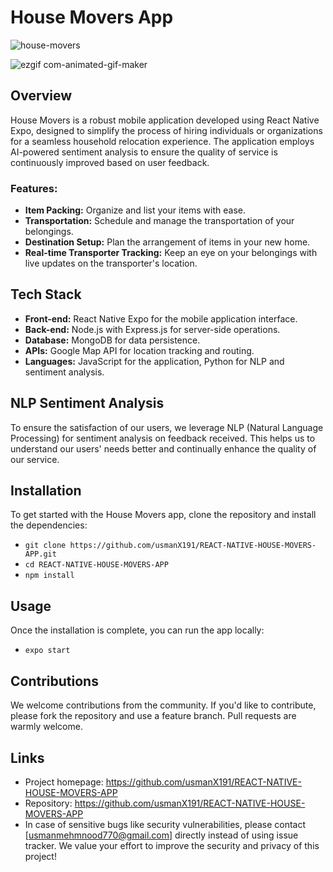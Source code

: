 # House Movers App

![house-movers](https://github.com/usmanX191/REACT-NATIVE-HOUSE-MOVERS-APP/assets/123594984/91750d8b-c9f2-448a-9cdb-b361da686b89)

![ezgif com-animated-gif-maker](https://github.com/usmanX191/REACT-NATIVE-HOUSE-MOVERS-APP/assets/123594984/cb1fcce1-2973-4a07-bd83-2ea3012aef4d)

## Overview
House Movers is a robust mobile application developed using React Native Expo, designed to simplify the process of hiring individuals or organizations for a seamless household relocation experience. The application employs AI-powered sentiment analysis to ensure the quality of service is continuously improved based on user feedback.

### Features:
- **Item Packing:** Organize and list your items with ease.
- **Transportation:** Schedule and manage the transportation of your belongings.
- **Destination Setup:** Plan the arrangement of items in your new home.
- **Real-time Transporter Tracking:** Keep an eye on your belongings with live updates on the transporter's location.

## Tech Stack
- **Front-end:** React Native Expo for the mobile application interface.
- **Back-end:** Node.js with Express.js for server-side operations.
- **Database:** MongoDB for data persistence.
- **APIs:** Google Map API for location tracking and routing.
- **Languages:** JavaScript for the application, Python for NLP and sentiment analysis.

## NLP Sentiment Analysis
To ensure the satisfaction of our users, we leverage NLP (Natural Language Processing) for sentiment analysis on feedback received. This helps us to understand our users' needs better and continually enhance the quality of our service.

## Installation

To get started with the House Movers app, clone the repository and install the dependencies:
- `git clone https://github.com/usmanX191/REACT-NATIVE-HOUSE-MOVERS-APP.git`
- `cd REACT-NATIVE-HOUSE-MOVERS-APP`
- `npm install`

## Usage

Once the installation is complete, you can run the app locally:
- `expo start`

## Contributions

We welcome contributions from the community. If you'd like to contribute, please fork the repository and use a feature branch. Pull requests are warmly welcome.

## Links

- Project homepage: https://github.com/usmanX191/REACT-NATIVE-HOUSE-MOVERS-APP
- Repository: https://github.com/usmanX191/REACT-NATIVE-HOUSE-MOVERS-APP
- In case of sensitive bugs like security vulnerabilities, please contact [usmanmehmnood770@gmail.com] directly instead of using issue tracker. We value your effort to improve the security and privacy of this project!



